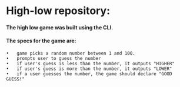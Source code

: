 # High-low repository:

#### The high low game was built using the CLI. 
#### The specs for the game are:
	•	game picks a random number between 1 and 100.
	•	prompts user to guess the number
	•	if user's guess is less than the number, it outputs "HIGHER"
	•	if user's guess is more than the number, it outputs "LOWER"
	•	if a user guesses the number, the game should declare "GOOD GUESS!"

